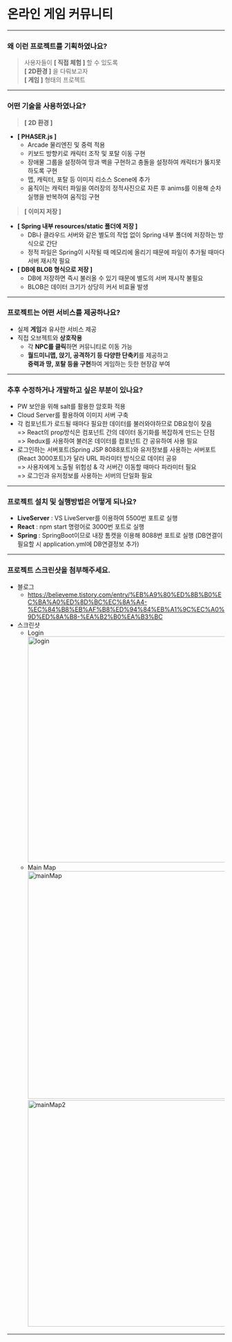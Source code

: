 # 온라인&nbsp;게임&nbsp;커뮤니티
------------
### 왜 이런 프로젝트를 기획하였나요?
> 사용자들이 **[ 직접 체험 ]** 할 수 있도록<br/>
> **[ 2D환경 ]** 을 다뤄보고자<br/>
> **[ 게임 ]** 형태의 프로젝트<br/>
------------
### 어떤 기술을 사용하였나요?
> **[ 2D 환경 ]**
+ **[ PHASER.js ]**
  + Arcade 물리엔진 및 중력 적용
  + 키보드 방향키로 캐릭터 조작 및 포탈 이동 구현
  + 장애물 그룹을 설정하여 땅과 벽을 구현하고 충돌을 설정하여 캐릭터가 뚫지못하도록 구현
  + 맵, 캐릭터, 포탈 등 이미지 리소스 Scene에 추가
  + 움직이는 캐릭터 파일을 여러장의 정적사진으로 자른 후 anims를 이용해 순차실행을 반복하여 움직임 구현
> **[ 이미지 저장 ]**
+ **[ Spring 내부 resources/static 폴더에 저장 ]** 
  + DB나 클라우드 서버와 같은 별도의 작업 없이 Spring 내부 폴더에 저장하는 방식으로 간단
  + 정적 파일은 Spring이 시작될 때 메모리에 올리기 때문에 파일이 추가될 때마다 서버 재시작 필요
+ **[ DB에 BLOB 형식으로 저장 ]** 
  + DB에 저장하면 즉시 불러올 수 있기 때문에 별도의 서버 재시작 불필요
  + BLOB은 데이터 크기가 상당히 커서 비효율 발생
------------
### 프로젝트는 어떤 서비스를 제공하나요?
+ 실제 **게임**과 유사한 서비스 제공
+ 직접 오브젝트와 **상호작용**
  + 각 **NPC를 클릭**하면 커뮤니티로 이동 가능
  + **월드미니맵, 앉기, 공격하기 등 다양한 단축키**를 제공하고<br/>
    **중력과 땅, 포탈 등을 구현**하여 게임하는 듯한 현장감 부여
------------
### 추후 수정하거나 개발하고 싶은 부분이 있나요?
+ PW 보안을 위해 salt를 활용한 암호화 적용
+ Cloud Server를 활용하여 이미지 서버 구축
+ 각 컴포넌트가 로드될 때마다 필요한 데이터를 불러와야하므로 DB요청이 잦음<br/>
  => React의 prop방식은 컴포넌트 간의 데이터 동기화를 복잡하게 만드는 단점<br/>
  => Redux를 사용하여 불러온 데이터를 컴포넌트 간 공유하여 사용 필요
+ 로그인하는 서버포트(Spring JSP 8088포트)와 유저정보를 사용하는 서버포트(React 3000포트)가 달라 URL 파라미터 방식으로 데이터 공유<br/>
  => 사용자에게 노출될 위험성 & 각 서버간 이동할 때마다 파라미터 필요<br/>
  => 로그인과 유저정보를 사용하는 서버의 단일화 필요
------------
### 프로젝트 설치 및 실행방법은 어떻게 되나요?
+ **LiveServer** : VS LiveServer를 이용하여 5500번 포트로 실행<br/>
+ **React** : npm start 명령어로 3000번 포트로 실행<br/>
+ **Spring** : SpringBoot이므로 내장 톰캣을 이용해 8088번 포트로 실행 (DB연결이 필요할 시 application.yml에 DB연결정보 추가)<br/>
------------
### 프로젝트 스크린샷을 첨부해주세요.
+ 블로그
  + https://believeme.tistory.com/entry/%EB%A9%80%ED%8B%B0%EC%BA%A0%ED%8D%BC%EC%8A%A4-%EC%84%B8%EB%AF%B8%ED%94%84%EB%A1%9C%EC%A0%9D%ED%8A%B8-%EA%B2%B0%EA%B3%BC
+ 스크린샷
  + Login<br/>
    <img width="522" alt="login" src="https://github.com/ParkSungCheol/MapleStoryCommunity/assets/93702296/5960616b-4ff8-4b98-8f84-9658045dad3f">
  + Main&nbsp;Map<br/>
    <img width="526" alt="mainMap" src="https://github.com/ParkSungCheol/MapleStoryCommunity/assets/93702296/5c0aa940-e678-4df6-b861-afb0f6d758e8"><br/>
    <img width="523" alt="mainMap2" src="https://github.com/ParkSungCheol/MapleStoryCommunity/assets/93702296/9fd1535d-bf9f-4610-aa1c-1efe6e235b53">
------------
